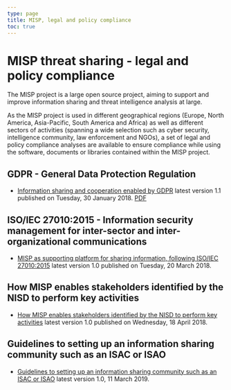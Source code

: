 ```yaml
---
type: page
title: MISP, legal and policy compliance
toc: true
---
```


# MISP threat sharing - legal and policy compliance

The MISP project is a large open source project, aiming to support and improve information sharing and threat intelligence analysis at large.

As the MISP project is used in different geographical regions (Europe, North America, Asia-Pacific, South America and Africa) as well as different sectors of activities (spanning a wide selection such as cyber security, intelligence community, law enforcement and NGOs), a set of legal and policy compliance analyses are available to ensure compliance while using the software, documents or libraries contained within the MISP project.

## GDPR - General Data Protection Regulation

- [Information sharing and cooperation enabled by GDPR](/compliance/GDPR/) latest version 1.1 published on Tuesday, 30 January 2018. [PDF](/img/compliance/information_sharing_and_cooperation_gdpr.pdf)

## ISO/IEC 27010:2015 - Information security management for inter-sector and inter-organizational communications

- [MISP as supporting platform for sharing information, following ISO/IEC 27010:2015](/compliance/ISO-IEC-27010/) latest version 1.0 published on Tuesday, 20 March 2018.

## How MISP enables stakeholders identified by the NISD to perform key activities

- [How MISP enables stakeholders identified by the NISD to perform key activities](/compliance/NISD) latest version 1.0 published on Wednesday, 18 April 2018.

## Guidelines to setting up an information sharing community such as an ISAC or ISAO

- [Guidelines to setting up an information sharing community such as an ISAC or ISAO](https://www.x-isac.org/assets/images/guidelines_to_set-up_an_ISAC.pdf) latest version 1.0, 11 March 2019.

